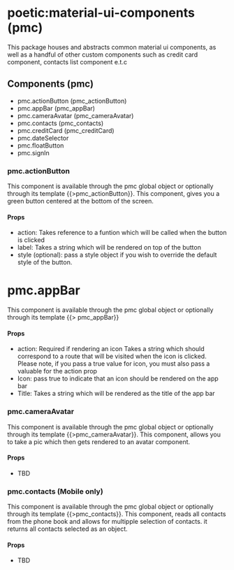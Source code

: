 # poetic:material-ui-components (pmc)
  This package houses and abstracts common material ui components, as well as a handful of other custom components such as credit card component, contacts list component e.t.c

## Components (pmc)

- pmc.actionButton (pmc_actionButton)
- pmc.appBar (pmc_appBar)
- pmc.cameraAvatar (pmc_cameraAvatar)
- pmc.contacts (pmc_contacts)
- pmc.creditCard  (pmc_creditCard)
- pmc.dateSelector
- pmc.floatButton
- pmc.signIn

### pmc.actionButton
  This component is available through the pmc global object or optionally through its template {{>pmc_actionButton}}. This component, gives you a green button centered at the bottom of the screen.

#### Props
- action: Takes reference to a funtion which will be called when the button is clicked
- label: Takes a string which will be rendered on top of the button
- style (optional): pass a style object if you wish to override the default style of the button.


# pmc.appBar
  This component is available through the pmc global object or optionally through its template {{> pmc_appBar}}

#### Props
- action: Required if rendering an icon Takes a string which should correspond to a route that will be visited when the icon is clicked. Please note, if you pass a true value for icon, you must also pass a valuable for the action prop
- Icon: pass true to indicate that an icon should be rendered on the app bar
- Title: Takes a string which will be rendered as the title of the app bar

### pmc.cameraAvatar
  This component is available through the pmc global object or optionally through its template {{>pmc_cameraAvatar}}. This component, allows you to take a pic which then gets rendered to an avatar component.

#### Props
- TBD

### pmc.contacts (Mobile only)
  This component is available through the pmc global object or optionally through its template {{>pmc_contacts}}. This component, reads all contacts from the phone book and allows for multipple selection of contacts. it returns all contacts selected as an object.

#### Props
- TBD

